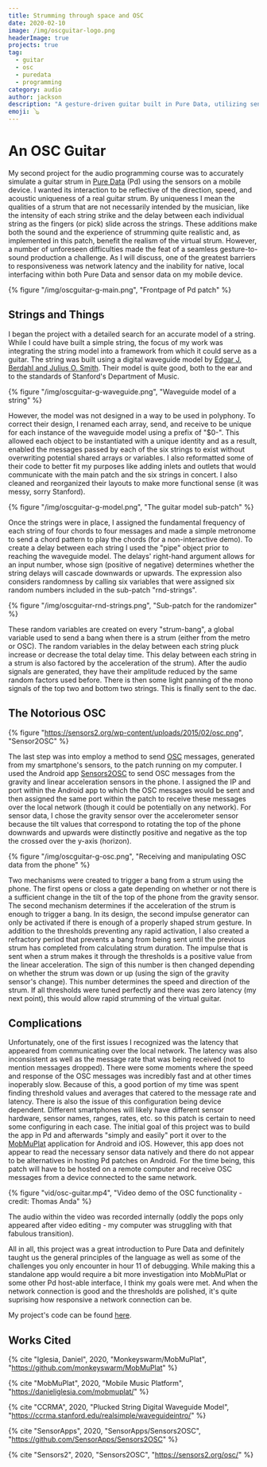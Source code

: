 ```yaml
---
title: Strumming through space and OSC
date: 2020-02-10
image: /img/oscguitar-logo.png
headerImage: true
projects: true
tag:
  - guitar
  - osc
  - puredata
  - programming
category: audio
author: jackson
description: "A gesture-driven guitar built in Pure Data, utilizing sensor data from a mobile device"
emoji: 🪕
---
```


# An OSC Guitar

My second project for the audio programming course was to accurately simulate a guitar strum in [Pure Data](https://puredata.info/) (Pd) using the sensors on a mobile device. I wanted its interaction to be reflective of the direction, speed, and acoustic uniqueness of a real guitar strum. By uniqueness I mean the qualities of a strum that are not necessarily intended by the musician, like the intensity of each string strike and the delay between each individual string as the fingers (or pick) slide across the strings. These additions make both the sound and the experience of strumming quite realistic and, as implemented in this patch, benefit the realism of the virtual strum. However, a number of unforeseen difficulties made the feat of a seamless gesture-to-sound production a challenge. As I will discuss, one of the greatest barriers to responsiveness was network latency and the inability for native, local interfacing within both Pure Data and sensor data on my mobile device.

{% figure "/img/oscguitar-g-main.png", "Frontpage of Pd patch" %}

## Strings and Things

I began the project with a detailed search for an accurate model of a string. While I could have built a simple string, the focus of my work was integrating the string model into a framework from which it could serve as a guitar. The string was built using a digital waveguide model by [Edgar J. Berdahl and Julius O. Smith](https://ccrma.stanford.edu/realsimple/waveguideintro/). Their model is quite good, both to the ear and to the standards of Stanford's Department of Music.

{% figure "/img/oscguitar-g-waveguide.png", "Waveguide model of a string" %}

However, the model was not designed in a way to be used in polyphony. To correct their design, I renamed each array, send, and receive to be unique for each instance of the waveguide model using a prefix of "$0-". This allowed each object to be instantiated with a unique identity and as a result, enabled the messages passed by each of the six strings to exist without overwriting potential shared arrays or variables. I also reformatted some of their code to better fit my purposes like adding inlets and outlets that would communicate with the main patch and the six strings in concert. I also cleaned and reorganized their layouts to make more functional sense (it was messy, sorry Stanford).

{% figure "/img/oscguitar-g-model.png", "The guitar model sub-patch" %}

Once the strings were in place, I assigned the fundamental frequency of each string of four chords to four messages and made a simple metronome to send a chord pattern to play the chords (for a non-interactive demo). To create a delay between each string I used the "pipe" object prior to reaching the waveguide model. The delays' right-hand argument allows for an input number, whose sign (positive of negative) determines whether the string delays will cascade downwards or upwards. The expression also considers randomness by calling six variables that were assigned six random numbers included in the sub-patch "rnd-strings".

{% figure "/img/oscguitar-rnd-strings.png", "Sub-patch for the randomizer" %}

These random variables are created on every "strum-bang", a global variable used to send a bang when there is a strum (either from the metro or OSC). The random variables in the delay between each string pluck increase or decrease the total delay time. This delay between each string in a strum is also factored by the acceleration of the strum). After the audio signals are generated, they have their amplitude reduced by the same random factors used before. There is then some light panning of the mono signals of the top two and bottom two strings. This is finally sent to the dac.

## The Notorious OSC

{% figure "https://sensors2.org/wp-content/uploads/2015/02/osc.png", "Sensor2OSC" %}

The last step was into employ a method to send [OSC](https://en.wikipedia.org/wiki/Open_Sound_Control) messages, generated from my smartphone's sensors, to the patch running on my computer. I used the Android app [Sensors2OSC](https://github.com/SensorApps/Sensors2OSC) to send OSC messages from the gravity and linear acceleration sensors in the phone. I assigned the IP and port within the Android app to which the OSC messages would be sent and then assigned the same port within the patch to receive these messages over the local network (though it could be potentially on any network). For sensor data, I chose the gravity sensor over the accelerometer sensor because the tilt values that correspond to rotating the top of the phone downwards and upwards were distinctly positive and negative as the top the crossed over the y-axis (horizon).

{% figure "/img/oscguitar-g-osc.png", "Receiving and manipulating OSC data from the phone" %}

Two mechanisms were created to trigger a bang from a strum using the phone. The first opens or closs a gate depending on whether or not there is a sufficient change in the tilt of the top of the phone from the gravity sensor. The second mechanism determines if the acceleration of the strum is enough to trigger a bang. In its design, the second impulse generator can only be activated if there is enough of a properly shaped strum gesture. In addition to the thresholds preventing any rapid activation, I also created a refractory period that prevents a bang from being sent until the previous strum has completed from calculating strum duration. The impulse that is sent when a strum makes it through the thresholds is a positive value from the linear acceleration. The sign of this number is then changed depending on whether the strum was down or up (using the sign of the gravity sensor's change). This number determines the speed and direction of the strum. If all thresholds were tuned perfectly and there was zero latency (my next point), this would allow rapid strumming of the virtual guitar.

## Complications

Unfortunately, one of the first issues I recognized was the latency that appeared from communicating over the local network. The latency was also inconsistent as well as the message rate that was being received (not to mention messages dropped). There were some moments where the speed and response of the OSC messages was incredibly fast and at other times inoperably slow. Because of this, a good portion of my time was spent finding threshold values and averages that catered to the message rate and latency. There is also the issue of this configuration being device dependent. Different smartphones will likely have different sensor hardware, sensor names, ranges, rates, etc. so this patch is certain to need some configuring in each case. The initial goal of this project was to build the app in Pd and afterwards "simply and easily" port it over to the [MobMuPlat](https://danieliglesia.com/mobmuplat/) application for Android and iOS. However, this app does not appear to read the necessary sensor data natively and there do not appear to be alternatives in hosting Pd patches on Android. For the time being, this patch will have to be hosted on a remote computer and receive OSC messages from a device connected to the same network.

{% figure "vid/osc-guitar.mp4", "Video demo of the OSC functionality - credit: Thomas Anda" %}

The audio within the video was recorded internally (oddly the pops only appeared after video editing - my computer was struggling with that fabulous transition).

All in all, this project was a great introduction to Pure Data and definitely taught us the general principles of the language as well as some of the challenges you only encounter in hour 11 of debugging. While making this a standalone app would require a bit more investigation into MobMuPlat or some other Pd host-able interface, I think my goals were met. And when the network connection is good and the thresholds are polished, it's quite suprising how responsive a network connection can be.

My project's code can be found [here](https://github.com/jacksongoode/osc-guitar).

## Works Cited

{% cite "Iglesia, Daniel", 2020, "Monkeyswarm/MobMuPlat", "https://github.com/monkeyswarm/MobMuPlat" %}

{% cite "MobMuPlat", 2020, "Mobile Music Platform", "https://danieliglesia.com/mobmuplat/" %}

{% cite "CCRMA", 2020, "Plucked String Digital Waveguide Model", "https://ccrma.stanford.edu/realsimple/waveguideintro/" %}

{% cite "SensorApps", 2020, "SensorApps/Sensors2OSC", "https://github.com/SensorApps/Sensors2OSC" %}

{% cite "Sensors2", 2020, "Sensors2OSC", "https://sensors2.org/osc/" %}